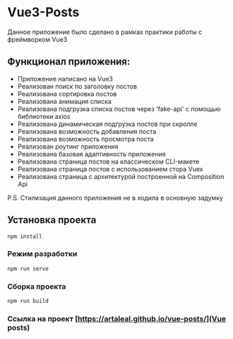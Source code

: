 # Vue3-Posts

Данное приложение было сделано в рамках практики работы с фреймворком Vue3

## Функционал приложения:

- Приложение написано на Vue3
- Реализован поиск по заголовку постов
- Реализована сортировка постов
- Реализована анимация списка
- Реализована подгрузка списка постов через 'fake-api' с помощью библиотеки axios
- Реализована динамическая подгрузка постов при скролле
- Реализована возможность добавления поста
- Реализована возможность просмотра поста
- Реализован роутинг приложения
- Реализована базовая адаптивность приложения
- Реализована страница постов на классическом CLI-макете
- Реализована страница постов c использованием стора Vuex
- Реализована страница с архитектурой построенной на Composition Api

P.S. Стилизация данного приложения не в ходила в основную задумку

## Установка проекта

```
npm install
```

### Режим разработки

```
npm run serve
```

### Сборка проекта

```
npm run build
```

### Ссылка на проект [https://artaleal.github.io/vue-posts/](Vue posts)
